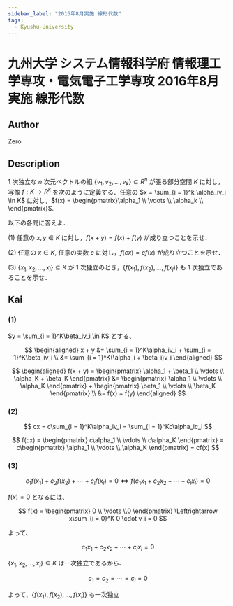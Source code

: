 ```yaml
---
sidebar_label: "2016年8月実施 線形代数"
tags:
  - Kyushu-University
---
```

# 九州大学 システム情報科学府 情報理工学専攻・電気電子工学専攻 2016年8月実施 線形代数

## **Author**
Zero

## **Description**
$1$ 次独立な $n$ 次元ベクトルの組 $\{v_1,v_2,\dots,v_k\} \subseteq R^n$ が張る部分空間 $K$ に対し，写像 $f:K \rightarrow R^k$ を次のように定義する．任意の $x = \sum_{i = 1}^k \alpha_iv_i \in K$ に対し，$f(x) = \begin{pmatrix}\alpha_1 \\ \vdots \\ \alpha_k \\ \end{pmatrix}$.

以下の各問に答えよ．

(1) 任意の $x,y \in K$ に対し，$f(x + y) = f(x) + f(y)$ が成り立つことを示せ．

(2) 任意の $x \in K$, 任意の実数 $c$ に対し，$f(cx) = cf(x)$ が成り立つことを示せ．

(3) $\{x_1,x_2,\dots,x_l\} \subseteq K$ が $1$ 次独立のとき，$\{f(x_1),f(x_2),\dots,f(x_l)\}$ も $1$ 次独立であることを示せ．

## **Kai** 
### (1)
$y = \sum_{i = 1}^K\beta_iv_i \in K$ とする、

$$
\begin{aligned}
x + y &= \sum_{i = 1}^K\alpha_iv_i + \sum_{i = 1}^K\beta_iv_i \\
&= \sum_{i = 1}^K(\alpha_i + \beta_i)v_i
\end{aligned}
$$

$$
\begin{aligned}
f(x + y) = \begin{pmatrix}
\alpha_1 + \beta_1 \\
\vdots \\
\alpha_K + \beta_K
\end{pmatrix} &= \begin{pmatrix}
\alpha_1 \\
\vdots \\
\alpha_K
\end{pmatrix} + \begin{pmatrix}
\beta_1 \\
\vdots \\
\beta_K
\end{pmatrix} \\
&= f(x) + f(y)
\end{aligned}
$$

### (2)

$$
cx = c\sum_{i = 1}^K\alpha_iv_i = \sum_{i = 1}^Kc\alpha_ic_i
$$

$$
f(cx) = \begin{pmatrix}
c\alpha_1 \\
\vdots \\
c\alpha_K
\end{pmatrix} = c\begin{pmatrix}
\alpha_1 \\
\vdots \\
\alpha_K
\end{pmatrix} = cf(x)
$$

### (3)

$$
c_1f(x_1) + c_2f(x_2) + \cdots + c_lf(x_l) = 0 \Leftrightarrow f(c_1x_1 + c_2x_2 + \cdots + c_lx_l) = 0
$$

$f(x) = 0$ となるには、

$$
f(x) = \begin{pmatrix}
0 \\ \vdots \\0 
\end{pmatrix} \Leftrightarrow 
x\sum_{i = 0}^K 0 \cdot v_i = 0
$$

よって、

$$
c_1x_1 + c_2x_2 + \cdots +c_lx_l = 0
$$

$\{x_1,x_2,\dots,x_l\} \subseteq K$ は一次独立であるから、

$$
c_1 = c_2 = \cdots = c_l = 0
$$

よって、$\{f(x_1),f(x_2),\dots,f(x_l)\}$ も一次独立
